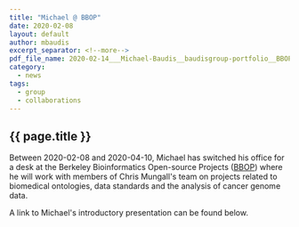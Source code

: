 ```yaml
---
title: "Michael @ BBOP"
date: 2020-02-08
layout: default
author: mbaudis
excerpt_separator: <!--more-->
pdf_file_name: 2020-02-14___Michael-Baudis__baudisgroup-portfolio__BBOP-group-presentation.pdf
category:
  - news
tags:
  - group
  - collaborations
---
```


## {{ page.title }}

Between 2020-02-08 and 2020-04-10, Michael has switched his office for a desk
at the Berkeley Bioinformatics Open-source Projects ([BBOP](http://www.berkeleybop.org/index.html))
where he will work with members of Chris Mungall's team on projects related to
biomedical ontologies, data standards and the analysis of cancer genome data.

<!--more-->

A link to Michael's introductory presentation can be found below.

